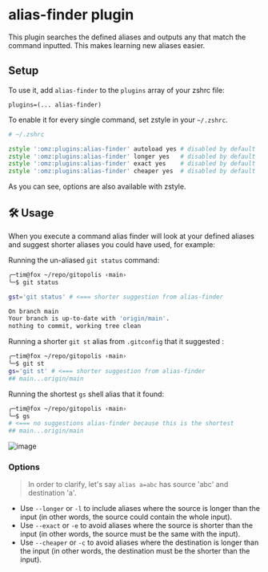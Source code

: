 # alias-finder plugin

This plugin searches the defined aliases and outputs any that match the command
inputted. This makes learning new aliases easier.

## Setup

To use it, add `alias-finder` to the `plugins` array of your zshrc file:

```
plugins=(... alias-finder)
```

To enable it for every single command, set zstyle in your `~/.zshrc`.

```zsh
# ~/.zshrc

zstyle ':omz:plugins:alias-finder' autoload yes # disabled by default
zstyle ':omz:plugins:alias-finder' longer yes   # disabled by default
zstyle ':omz:plugins:alias-finder' exact yes    # disabled by default
zstyle ':omz:plugins:alias-finder' cheaper yes  # disabled by default
```

As you can see, options are also available with zstyle.

## 🛠️ Usage

When you execute a command alias finder will look at your defined aliases and
suggest shorter aliases you could have used, for example:

Running the un-aliased `git status` command:

```sh
╭─tim@fox ~/repo/gitopolis ‹main›
╰─$ git status

gst='git status' # <=== shorter suggestion from alias-finder

On branch main
Your branch is up-to-date with 'origin/main'.
nothing to commit, working tree clean
```

Running a shorter `git st` alias from `.gitconfig` that it suggested :

```sh
╭─tim@fox ~/repo/gitopolis ‹main›
╰─$ git st
gs='git st' # <=== shorter suggestion from alias-finder
## main...origin/main
```

Running the shortest `gs` shell alias that it found:

```sh
╭─tim@fox ~/repo/gitopolis ‹main›
╰─$ gs
# <=== no suggestions alias-finder because this is the shortest
## main...origin/main
```

![`image`](HTTPS://github.com/ohmyzsh/ohmyzsh/assets/19378/39642750-fb10-4f1a-b7f9-f36789eeb01b)

### Options

> In order to clarify, let's say `alias a=abc` has source 'abc' and destination
> 'a'.

-   Use `--longer` or `-l` to include aliases where the source is longer than
    the input (in other words, the source could contain the whole input).
-   Use `--exact` or `-e` to avoid aliases where the source is shorter than the
    input (in other words, the source must be the same with the input).
-   Use `--cheaper` or `-c` to avoid aliases where the destination is longer
    than the input (in other words, the destination must be the shorter than the
    input).
